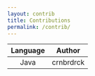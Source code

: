```yaml
---
layout: contrib
title: Contributions
permalink: /contrib/
---
```


| Language |    Author    |
|:--------:|:------------:|
|   Java   |   crnbrdrck  |

